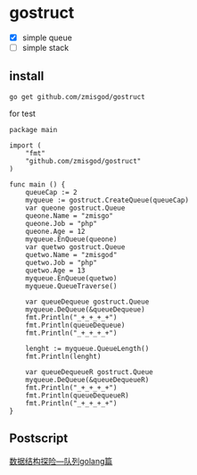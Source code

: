 # gostruct

- [x] simple queue
- [ ] simple stack

## install

```
go get github.com/zmisgod/gostruct
```

for test

```
package main

import (
	"fmt"
	"github.com/zmisgod/gostruct"
)

func main () {
	queueCap := 2
	myqueue := gostruct.CreateQueue(queueCap)
	var queone gostruct.Queue
	queone.Name = "zmisgo"
	queone.Job = "php"
	queone.Age = 12
	myqueue.EnQueue(queone)
	var quetwo gostruct.Queue
	quetwo.Name = "zmisgod"
	quetwo.Job = "php"
	quetwo.Age = 13
	myqueue.EnQueue(quetwo)
	myqueue.QueueTraverse()

	var queueDequeue gostruct.Queue
	myqueue.DeQueue(&queueDequeue)
	fmt.Println("_+_+_+_+")
	fmt.Println(queueDequeue)
	fmt.Println("_+_+_+_+")

	lenght := myqueue.QueueLength()
	fmt.Println(lenght)

	var queueDequeueR gostruct.Queue
	myqueue.DeQueue(&queueDequeueR)
	fmt.Println("_+_+_+_+")
	fmt.Println(queueDequeueR)
	fmt.Println("_+_+_+_+")
}
```

## Postscript

<a href="https://zmis.me/detail_1378">数据结构探险—队列golang篇</a>